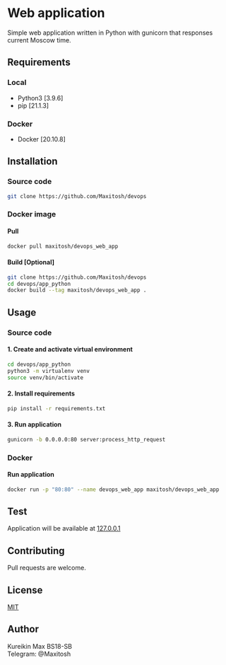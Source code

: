 # Web application

Simple web application written in Python with gunicorn that responses current Moscow time.

## Requirements

### Local

* Python3 [3.9.6]
* pip [21.1.3]

### Docker

* Docker [20.10.8]

## Installation

### Source code

```bash
git clone https://github.com/Maxitosh/devops
```

### Docker image

#### Pull

```bash
docker pull maxitosh/devops_web_app
```

#### Build [Optional]

```bash
git clone https://github.com/Maxitosh/devops
cd devops/app_python
docker build --tag maxitosh/devops_web_app .  
```

## Usage

### Source code

#### 1. Create and activate virtual environment

```bash
cd devops/app_python
python3 -m virtualenv venv 
source venv/bin/activate
```

#### 2. Install requirements

```bash
pip install -r requirements.txt
```

#### 3. Run application

```bash
gunicorn -b 0.0.0.0:80 server:process_http_request  
```

### Docker

#### Run application

```bash
docker run -p "80:80" --name devops_web_app maxitosh/devops_web_app
```

## Test

Application will be available at [127.0.0.1](http://127.0.0.1:80)

## Contributing

Pull requests are welcome.

## License

[MIT](https://choosealicense.com/licenses/mit/)

## Author

Kureikin Max BS18-SB  
Telegram: @Maxitosh
